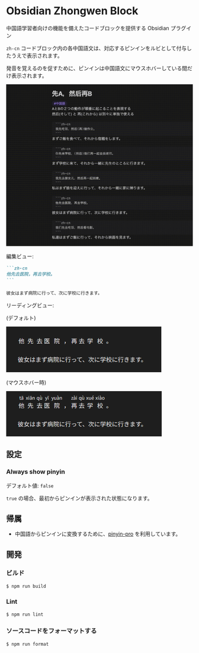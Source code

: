 # Obsidian Zhongwen Block

中国語学習者向けの機能を備えたコードブロックを提供する Obsidian プラグイン

`zh-cn` コードブロック内の各中国語文は、対応するピンインをルビとして付与したうえで表示されます。

発音を覚えるのを促すために、ピンインは中国語文にマウスホバーしている間だけ表示されます。

![Screen recording](images/screen-recording.gif)

編集ビュー:

````markdown
```zh-cn
他先去医院，再去学校。
```

彼女はまず病院に行って、次に学校に行きます。
````

リーディングビュー:

(デフォルト)

![Reading view (default)](images/reading-view-default.png)

(マウスホバー時)

![Reading view (on hover)](images/reading-view-on-hover.png)

## 設定

### Always show pinyin

デフォルト値: `false`

`true` の場合、最初からピンインが表示された状態になります。

## 帰属

-   中国語からピンインに変換するために、[pinyin-pro](https://github.com/zh-lx/pinyin-pro) を利用しています。

## 開発

### ビルド

```bash
$ npm run build
```

### Lint

```bash
$ npm run lint
```

### ソースコードをフォーマットする

```bash
$ npm run format
```
